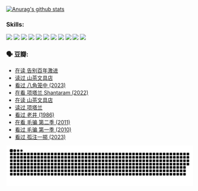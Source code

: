 
[![Anurag's github stats](https://github-readme-stats.vercel.app/api?username=w940853815)](https://github.com/anuraghazra/github-readme-stats)

### Skills:

<code><img height="32" src="https://cdn.jsdelivr.net/npm/simple-icons@v5/icons/python.svg"></code>
<code><img height="32" src="https://cdn.jsdelivr.net/npm/simple-icons@v5/icons/javascript.svg"></code>
<code><img height="32" src="https://cdn.jsdelivr.net/npm/simple-icons@v5/icons/django.svg"></code>
<code><img height="32" src="https://cdn.jsdelivr.net/npm/simple-icons@v5/icons/flask.svg"></code>
<code><img height="32" src="https://cdn.jsdelivr.net/npm/simple-icons@v5/icons/vuetify.svg"></code>
<code><img height="32" src="https://cdn.jsdelivr.net/npm/simple-icons@v5/icons/git.svg"></code>
<code><img height="32" src="https://cdn.jsdelivr.net/npm/simple-icons@v5/icons/docker.svg"></code>
<code><img height="32" src="https://cdn.jsdelivr.net/npm/simple-icons@v5/icons/postgresql.svg"></code>
<code><img height="32" src="https://cdn.jsdelivr.net/npm/simple-icons@v5/icons/elasticsearch.svg"></code>
<code><img height="32" src="https://cdn.jsdelivr.net/npm/simple-icons@v5/icons/macos.svg"></code>
<code><img height="32" src="https://cdn.jsdelivr.net/npm/simple-icons@v5/icons/linux.svg"></code>

### 🗣 豆瓣:

<!-- DOUBAN-ACTIVITIES:START -->
- [在读 告别百年激进](https://www.douban.com/people/136069238/status/4374953075/?_i=95766285)
- [读过 山茶文具店](https://www.douban.com/people/136069238/status/4374952154/?_i=95766285)
- [看过 八角笼中‎ (2023)](https://www.douban.com/people/136069238/status/4367541707/?_i=95766285)
- [在看 项塔兰 Shantaram‎ (2022)](https://www.douban.com/people/136069238/status/4365497032/?_i=95766285)
- [在读 山茶文具店](https://www.douban.com/people/136069238/status/4364620725/?_i=95766285)
- [读过 项塔兰](https://www.douban.com/people/136069238/status/4364620288/?_i=95766285)
- [看过 老井‎ (1986)](https://www.douban.com/people/136069238/status/4362366672/?_i=95766285)
- [在看 毛骗 第二季‎ (2011)](https://www.douban.com/people/136069238/status/4355752869/?_i=95766285)
- [看过 毛骗 第一季‎ (2010)](https://www.douban.com/people/136069238/status/4355752667/?_i=95766285)
- [看过 孤注一掷‎ (2023)](https://www.douban.com/people/136069238/status/4354774568/?_i=95766286)
<!-- DOUBAN-ACTIVITIES:END -->


![Snake animation](https://raw.githubusercontent.com/w940853815/w940853815/output/github-contribution-grid-snake.svg)

<!--
**w940853815/w940853815** is a ✨ _special_ ✨ repository because its `README.md` (this file) appears on your GitHub profile.

Here are some ideas to get you started:

- 🔭 I’m currently working on ...
- 🌱 I’m currently learning ...
- 👯 I’m looking to collaborate on ...
- 🤔 I’m looking for help with ...
- 💬 Ask me about ...
- 📫 How to reach me: ...
- 😄 Pronouns: ...
- ⚡ Fun fact: ...
-->
